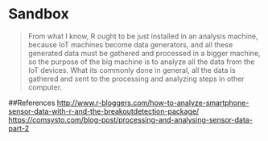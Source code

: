 # Sandbox
>From what I know, R ought to be just installed in an analysis machine, because IoT machines become data generators, and all these generated data must be gathered and processed in a bigger machine, so the purpose of the big machine is to analyze all the data from the IoT devices.
>What its commonly done in general, all the data is gathered and sent to the processing and analyzing steps in other computer.



##References
http://www.r-bloggers.com/how-to-analyze-smartphone-sensor-data-with-r-and-the-breakoutdetection-package/ 
https://comsysto.com/blog-post/processing-and-analysing-sensor-data-part-2
